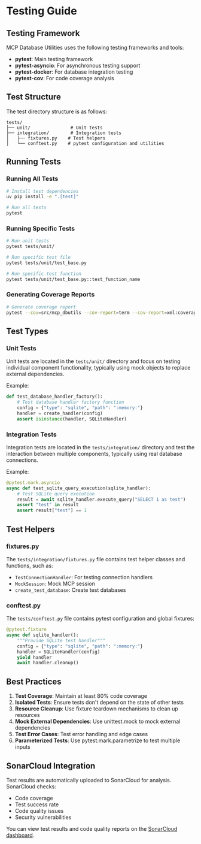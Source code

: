 # Testing Guide

## Testing Framework

MCP Database Utilities uses the following testing frameworks and tools:

- **pytest**: Main testing framework
- **pytest-asyncio**: For asynchronous testing support
- **pytest-docker**: For database integration testing
- **pytest-cov**: For code coverage analysis

## Test Structure

The test directory structure is as follows:

```
tests/
├── unit/               # Unit tests
├── integration/        # Integration tests
│   ├── fixtures.py    # Test helpers
│   └── conftest.py    # pytest configuration and utilities
```

## Running Tests

### Running All Tests

```bash
# Install test dependencies
uv pip install -e ".[test]"

# Run all tests
pytest
```

### Running Specific Tests

```bash
# Run unit tests
pytest tests/unit/

# Run specific test file
pytest tests/unit/test_base.py

# Run specific test function
pytest tests/unit/test_base.py::test_function_name
```

### Generating Coverage Reports

```bash
# Generate coverage report
pytest --cov=src/mcp_dbutils --cov-report=term --cov-report=xml:coverage.xml tests/
```

## Test Types

### Unit Tests

Unit tests are located in the `tests/unit/` directory and focus on testing individual component functionality, typically using mock objects to replace external dependencies.

Example:

```python
def test_database_handler_factory():
    # Test database handler factory function
    config = {"type": "sqlite", "path": ":memory:"}
    handler = create_handler(config)
    assert isinstance(handler, SQLiteHandler)
```

### Integration Tests

Integration tests are located in the `tests/integration/` directory and test the interaction between multiple components, typically using real database connections.

Example:

```python
@pytest.mark.asyncio
async def test_sqlite_query_execution(sqlite_handler):
    # Test SQLite query execution
    result = await sqlite_handler.execute_query("SELECT 1 as test")
    assert "test" in result
    assert result["test"] == 1
```

## Test Helpers

### fixtures.py

The `tests/integration/fixtures.py` file contains test helper classes and functions, such as:

- `TestConnectionHandler`: For testing connection handlers
- `MockSession`: Mock MCP session
- `create_test_database`: Create test databases

### conftest.py

The `tests/conftest.py` file contains pytest configuration and global fixtures:

```python
@pytest.fixture
async def sqlite_handler():
    """Provide SQLite test handler"""
    config = {"type": "sqlite", "path": ":memory:"}
    handler = SQLiteHandler(config)
    yield handler
    await handler.cleanup()
```

## Best Practices

1. **Test Coverage**: Maintain at least 80% code coverage
2. **Isolated Tests**: Ensure tests don't depend on the state of other tests
3. **Resource Cleanup**: Use fixture teardown mechanisms to clean up resources
4. **Mock External Dependencies**: Use unittest.mock to mock external dependencies
5. **Test Error Cases**: Test error handling and edge cases
6. **Parameterized Tests**: Use pytest.mark.parametrize to test multiple inputs

## SonarCloud Integration

Test results are automatically uploaded to SonarCloud for analysis. SonarCloud checks:

- Code coverage
- Test success rate
- Code quality issues
- Security vulnerabilities

You can view test results and code quality reports on the [SonarCloud dashboard](https://sonarcloud.io/dashboard?id=donghao1393_mcp-dbutils).